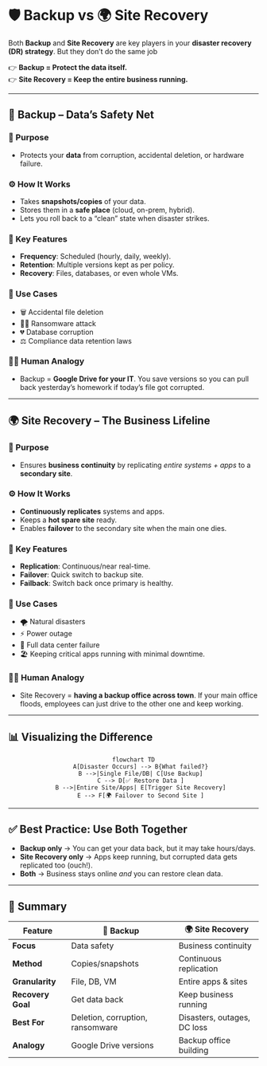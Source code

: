# 🛡️ **Backup** vs 🌍 **Site Recovery**

Both **Backup** and **Site Recovery** are key players in your **disaster recovery (DR) strategy**. But they don’t do the same job

👉 **Backup = Protect the data itself.**  
👉 **Site Recovery = Keep the entire business running.**

---

## 💾 **Backup** – Data’s Safety Net

### 📖 Purpose

- Protects your **data** from corruption, accidental deletion, or hardware failure.

### ⚙️ How It Works

- Takes **snapshots/copies** of your data.
- Stores them in a **safe place** (cloud, on-prem, hybrid).
- Lets you roll back to a “clean” state when disaster strikes.

### 🌟 Key Features

- **Frequency**: Scheduled (hourly, daily, weekly).
- **Retention**: Multiple versions kept as per policy.
- **Recovery**: Files, databases, or even whole VMs.

### 🎯 Use Cases

- 🗑️ Accidental file deletion
- 🕵️‍♂️ Ransomware attack
- 💔 Database corruption
- ⚖️ Compliance data retention laws

### 🧑‍🏫 Human Analogy

- Backup = **Google Drive for your IT**. You save versions so you can pull back yesterday’s homework if today’s file got corrupted.

---

## 🌍 **Site Recovery** – The Business Lifeline

### 📖 Purpose

- Ensures **business continuity** by replicating _entire systems + apps_ to a **secondary site**.

### ⚙️ How It Works

- **Continuously replicates** systems and apps.
- Keeps a **hot spare site** ready.
- Enables **failover** to the secondary site when the main one dies.

### 🌟 Key Features

- **Replication**: Continuous/near real-time.
- **Failover**: Quick switch to backup site.
- **Failback**: Switch back once primary is healthy.

### 🎯 Use Cases

- 🌪️ Natural disasters
- ⚡ Power outage
- 🔌 Full data center failure
- 🏖️ Keeping critical apps running with minimal downtime.

### 🧑‍🏫 Human Analogy

- Site Recovery = **having a backup office across town**. If your main office floods, employees can just drive to the other one and keep working.

---

## 📊 Visualizing the Difference

<div align="center">

```mermaid
flowchart TD
    A[Disaster Occurs] --> B{What failed?}
    B -->|Single File/DB| C[Use Backup]
    C --> D[✅ Restore Data ]
    B -->|Entire Site/Apps| E[Trigger Site Recovery]
    E --> F[🌍 Failover to Second Site ]
```

</div>

---

## ✅ Best Practice: Use Both Together

- **Backup only** → You can get your data back, but it may take hours/days.
- **Site Recovery only** → Apps keep running, but corrupted data gets replicated too (ouch!).
- **Both** → Business stays online _and_ you can restore clean data.

---

## 🏁 Summary

| Feature           | 💾 **Backup**                    | 🌍 **Site Recovery**        |
| ----------------- | -------------------------------- | --------------------------- |
| **Focus**         | Data safety                      | Business continuity         |
| **Method**        | Copies/snapshots                 | Continuous replication      |
| **Granularity**   | File, DB, VM                     | Entire apps & sites         |
| **Recovery Goal** | Get data back                    | Keep business running       |
| **Best For**      | Deletion, corruption, ransomware | Disasters, outages, DC loss |
| **Analogy**       | Google Drive versions            | Backup office building      |
